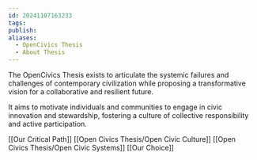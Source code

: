 ```yaml
---
id: 20241107163233
tags: 
publish: 
aliases:
  - OpenCivics Thesis
  - About Thesis
---
```

The OpenCivics Thesis exists to articulate the systemic failures and challenges of contemporary civilization while proposing a transformative vision for a collaborative and resilient future. 

It aims to motivate individuals and communities to engage in civic innovation and stewardship, fostering a culture of collective responsibility and active participation.

[[Our Critical Path]]
[[Open Civics Thesis/Open Civic Culture]]
[[Open Civics Thesis/Open Civic Systems]]
[[Our Choice]]

